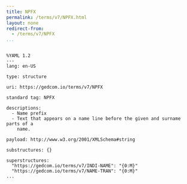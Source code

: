 ```yaml
---
title: NPFX
permalink: /terms/v7/NPFX.html
layout: none
redirect-from:
  - /terms/v7/NPFX
...
```


```

%YAML 1.2
---
lang: en-US

type: structure

uri: https://gedcom.io/terms/v7/NPFX

standard tag: NPFX

descriptions:
  - Name prefix
  - Text that appears on a name line before the given and surname parts of a
    name.

payload: http://www.w3.org/2001/XMLSchema#string

substructures: {}

superstructures:
  "https://gedcom.io/terms/v7/INDI-NAME": "{0:M}"
  "https://gedcom.io/terms/v7/NAME-TRAN": "{0:M}"
...

```
